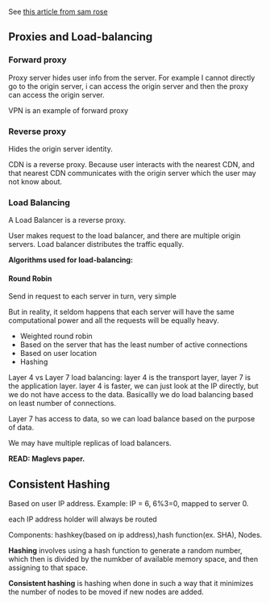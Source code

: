 See [this article from sam rose](https://samwho.dev/load-balancing/)

## Proxies and Load-balancing

### Forward proxy

Proxy server hides user info from the server.
For example I cannot directly go to the origin server, i can access the origin server and then the proxy can access the origin server.

VPN is an example of forward proxy

### Reverse proxy

Hides the origin server identity.

CDN is a reverse proxy. Because user interacts with the nearest CDN, and that nearest CDN communicates with the origin server which the user may not know about.

### Load Balancing

A Load Balancer is a reverse proxy.

User makes request to the load balancer, and there are multiple origin servers.
Load balancer distributes the traffic equally.

**Algorithms used for load-balancing:**

#### Round Robin

Send in request to each server in turn, very simple

But in reality, it seldom happens that each server will have the same computational power and all the requests will be equally heavy.

- Weighted round robin
- Based on the server that has the least number of active connections
- Based on user location
- Hashing

Layer 4 vs Layer 7 load balancing:
layer 4 is the transport layer, layer 7 is the application layer.
layer 4 is faster, we can just look at the IP directly, but we do not have access to the data. Basicallly we do load balancing based on least number of connections.

Layer 7 has access to data, so we can load balance based on the purpose of data.

We may have multiple replicas of load balancers.

**READ: Maglevs paper.**

## Consistent Hashing

Based on user IP address.
Example: IP = 6, 6%3=0, mapped to server 0.

each IP address holder will always be routed

Components: hashkey(based on ip address),hash function(ex. SHA), Nodes.

**Hashing** involves using a hash function to generate a random number, which then is divided by the numkber of available memory space, and then assigning to that space.

**Consistent hashing** is hashing when done in such a way that it minimizes the number of nodes to be moved if new nodes are added.
